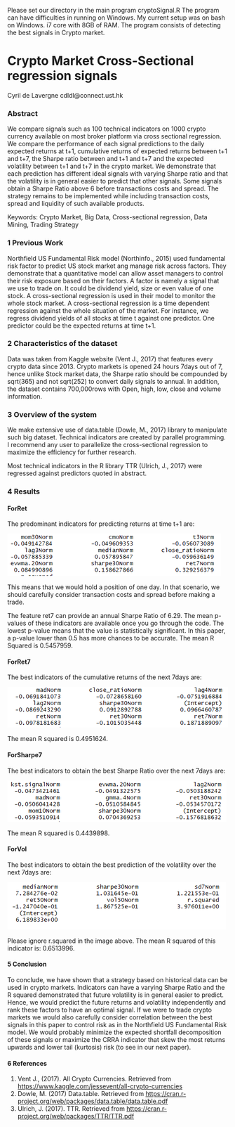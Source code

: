 Please set our directory in the main program cryptoSignal.R
The program can have difficulties in running on Windows. My current setup was on bash on Windows. i7 core with 8GB of RAM.
The program consists of detecting the best signals in Crypto market.

<p align="center">
   <h1> Crypto Market Cross-Sectional regression signals </h1>
</p>
Cyril de Lavergne cdldl@connect.ust.hk

<h3>Abstract</h3>

We compare signals such as 100 technical indicators on 1000 crypto currency available on most broker platform via cross sectional regression. We compare the performance of each signal predictions to the daily expected returns at t+1, cumulative returns of expected returns between t+1 and t+7, the Sharpe ratio between and t+1 and t+7 and the expected volatility between t+1 and t+7 in the crypto market. We demonstrate that each prediction has different ideal signals with varying Sharpe ratio and that the volatility is in general easier to predict that other signals. Some signals obtain a Sharpe Ratio above 6 before transactions costs and spread. The strategy remains to be implemented while including transaction costs, spread and liquidity of such available products.

Keywords: Crypto Market, Big Data, Cross-sectional regression, Data Mining, Trading Strategy

<h3>1 Previous Work</h3>

Northfield US Fundamental Risk model (Northinfo., 2015) used fundamental risk factor to predict US stock market ang manage risk across factors. They demonstrate that a quantitative model can allow asset managers to control their risk exposure based on their factors. A factor is namely a signal that we use to trade on. It could be dividend yield, size or even value of one stock. A cross-sectional regression is used in their model to monitor the whole stock market. A cross-sectional regression is a time dependent regression against the whole situation of the market. For instance, we regress dividend yields of all stocks at time t against one predictor. One predictor could be the expected returns at time t+1.

<h3> 2 Characteristics of the dataset </h3>

Data was taken from Kaggle website (Vent J., 2017) that features every crypto data since 2013. Crypto markets is opened 24 hours 7days out of 7, hence unlike Stock market data, the Sharpe ratio should be compounded by sqrt(365) and not sqrt(252) to convert daily signals to annual. In addition, the dataset contains 700,000rows with Open, high, low, close and volume information. 

<h3> 3 Overview of the system </h3>

We make extensive use of data.table (Dowle, M., 2017) library to manipulate such big dataset. Technical indicators are created by parallel programming. I recommend any user to parallelize the cross-sectional regression to maximize the efficiency for further research.

Most technical indicators in the R library TTR (Ulrich, J., 2017) were regressed against predictors quoted in abstract.

<h3> 4 Results</h3>

<h4>ForRet</h4>

The predominant indicators for predicting returns at time t+1 are:
 
 ![alt text](https://github.com/cdldl/Crypto-Signal/blob/master/forRet.png)
 
This means that we would hold a position of one day. In that scenario, we should carefully consider transaction costs and spread before making a trade. 

The feature ret7 can provide an annual Sharpe Ratio of 6.29.
The mean p-values of these indicators are available once you go through the code. The lowest p-value means that the value is statistically significant. In this paper, a p-value lower than 0.5 has more chances to be accurate.
The mean R Squared is 0.5457959.

<h4> ForRet7</h4>
The best indicators of the cumulative returns of the next 7days are:

 ![alt text](https://github.com/cdldl/Crypto-Signal/blob/master/forRet7.png)

The mean R squared is 0.4951624.

<h4>ForSharpe7</h4>

The best indicators to obtain the best Sharpe Ratio over the next 7days are:

![alt text](https://github.com/cdldl/Crypto-Signal/blob/master/forSharpe7.png)

The mean R squared is 0.4439898.

<h4> ForVol </h4>

The best indicators to obtain the best prediction of the volatility over the next 7days are:

![alt text](https://github.com/cdldl/Crypto-Signal/blob/master/forVol.png)

Please ignore r.squared in the image above.
The mean R squared of this indicator is: 0.6513996.

<h4> 5 Conclusion </h4>

To conclude, we have shown that a strategy based on historical data can be used in crypto markets. Indicators can have a varying Sharpe Ratio and the R squared demonstrated that future volatility is in general easier to predict. Hence, we would predict the future returns and volatility independently and rank these factors to have an optimal signal. If we were to trade crypto markets we would also carefully consider correlation between the best signals in this paper to control risk as in the Northfield US Fundamental Risk model.  We would probably minimize the expected shortfall decomposition of these signals or maximize the CRRA indicator that skew the most returns upwards and lower tail (kurtosis) risk (to see in our next paper). 

<h4> 6 References </h4>

1.	Vent J., (2017). All Crypto Currencies. Retrieved from https://www.kaggle.com/jessevent/all-crypto-currencies 
2.	Dowle, M. (2017) Data.table. Retrieved from https://cran.r-project.org/web/packages/data.table/data.table.pdf  
3.	Ulrich, J. (2017). TTR. Retrieved from https://cran.r-project.org/web/packages/TTR/TTR.pdf  


